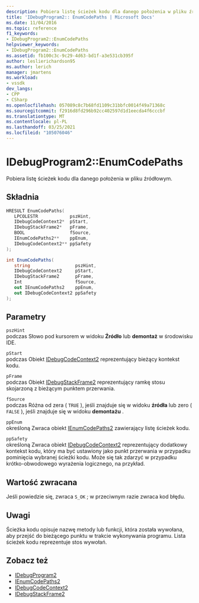 ```yaml
---
description: Pobiera listę ścieżek kodu dla danego położenia w pliku źródłowym.
title: 'IDebugProgram2:: EnumCodePaths | Microsoft Docs'
ms.date: 11/04/2016
ms.topic: reference
f1_keywords:
- IDebugProgram2::EnumCodePaths
helpviewer_keywords:
- IDebugProgram2::EnumCodePaths
ms.assetid: fb100c3c-9c29-4d63-bd1f-a3e531cb395f
author: leslierichardson95
ms.author: lerich
manager: jmartens
ms.workload:
- vssdk
dev_langs:
- CPP
- CSharp
ms.openlocfilehash: 057089c8c7b68fd1109c31bbfc0014f49a71368c
ms.sourcegitcommit: f2916d8fd296b92cc402597d1d1eecda4f6cccbf
ms.translationtype: MT
ms.contentlocale: pl-PL
ms.lasthandoff: 03/25/2021
ms.locfileid: "105076046"
---
```

# <a name="idebugprogram2enumcodepaths"></a>IDebugProgram2::EnumCodePaths
Pobiera listę ścieżek kodu dla danego położenia w pliku źródłowym.

## <a name="syntax"></a>Składnia

```cpp
HRESULT EnumCodePaths( 
   LPCOLESTR            pszHint,
   IDebugCodeContext2*  pStart,
   IDebugStackFrame2*   pFrame,
   BOOL                 fSource,
   IEnumCodePaths2**    ppEnum,
   IDebugCodeContext2** ppSafety
);
```

```csharp
int EnumCodePaths( 
   string                 pszHint,
   IDebugCodeContext2     pStart,
   IDebugStackFrame2      pFrame,
   Int                    fSource,
   out IEnumCodePaths2    ppEnum,
   out IDebugCodeContext2 ppSafety
);
```

## <a name="parameters"></a>Parametry
`pszHint`\
podczas Słowo pod kursorem w widoku **Źródło** lub **demontaż** w środowisku IDE.

`pStart`\
podczas Obiekt [IDebugCodeContext2](../../../extensibility/debugger/reference/idebugcodecontext2.md) reprezentujący bieżący kontekst kodu.

`pFrame`\
podczas Obiekt [IDebugStackFrame2](../../../extensibility/debugger/reference/idebugstackframe2.md) reprezentujący ramkę stosu skojarzoną z bieżącym punktem przerwania.

`fSource`\
podczas Różna od zera ( `TRUE` ), jeśli znajduje się w widoku **źródła** lub zero ( `FALSE` ), jeśli znajduje się w widoku **demontażu** .

`ppEnum`\
określoną Zwraca obiekt [IEnumCodePaths2](../../../extensibility/debugger/reference/ienumcodepaths2.md) zawierający listę ścieżek kodu.

`ppSafety`\
określoną Zwraca obiekt [IDebugCodeContext2](../../../extensibility/debugger/reference/idebugcodecontext2.md) reprezentujący dodatkowy kontekst kodu, który ma być ustawiony jako punkt przerwania w przypadku pominięcia wybranej ścieżki kodu. Może się tak zdarzyć w przypadku krótko-obwodowego wyrażenia logicznego, na przykład.

## <a name="return-value"></a>Wartość zwracana
 Jeśli powiedzie się, zwraca `S_OK` ; w przeciwnym razie zwraca kod błędu.

## <a name="remarks"></a>Uwagi
 Ścieżka kodu opisuje nazwę metody lub funkcji, która została wywołana, aby przejść do bieżącego punktu w trakcie wykonywania programu. Lista ścieżek kodu reprezentuje stos wywołań.

## <a name="see-also"></a>Zobacz też
- [IDebugProgram2](../../../extensibility/debugger/reference/idebugprogram2.md)
- [IEnumCodePaths2](../../../extensibility/debugger/reference/ienumcodepaths2.md)
- [IDebugCodeContext2](../../../extensibility/debugger/reference/idebugcodecontext2.md)
- [IDebugStackFrame2](../../../extensibility/debugger/reference/idebugstackframe2.md)
